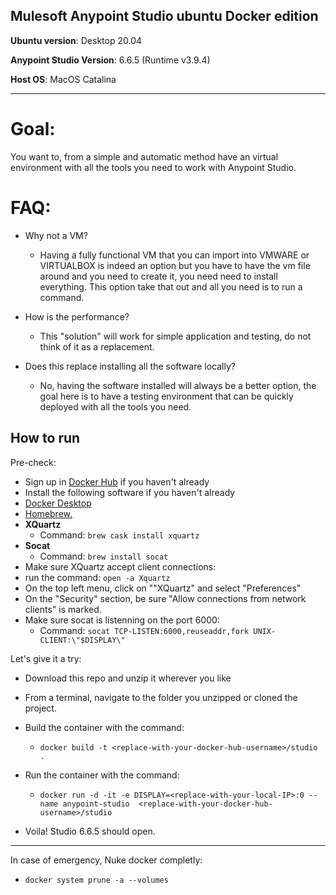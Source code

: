 Mulesoft Anypoint Studio ubuntu Docker edition
---

**Ubuntu version**: Desktop 20.04

**Anypoint Studio Version**: 6.6.5 (Runtime v3.9.4)

**Host OS**: MacOS Catalina

---

# Goal:

You want to, from a simple and automatic method have an virtual environment with all the tools you need to work with Anypoint Studio.


# FAQ:

 - Why not a VM?
	 - Having a fully functional VM that you can import into VMWARE or VIRTUALBOX is indeed an option but you have to have the vm file around and you need to create it, you need need to install everything. This option take that out and all you need is to run a command.

- How is the performance?
	- This "solution" will work for simple application and testing, do not think of it as a replacement.

- Does this replace installing all the software locally?
	- No, having the software installed will always be a better option, the goal here is to have a testing environment that can be quickly deployed with all the tools you need.


How to run
---
Pre-check:

- Sign up in [Docker Hub](https://hub.docker.com/signup) if you haven't already
- Install the following software if you haven't already
 - [Docker Desktop](https://www.docker.com/products/docker-desktop)
 - [Homebrew.](https://docs.brew.sh/Installation)
 - **XQuartz**
   - Command: `brew cask install xquartz`
 - **Socat**
   - Command: `brew install socat`
- Make sure XQuartz accept client connections:
 - run the command: `open -a Xquartz`
 - On the top left menu, click on ""XQuartz" and select "Preferences"
 - On the "Security" section, be sure "Allow connections from network clients" is marked.
- Make sure socat is listenning on the port 6000:
  - Command: `socat TCP-LISTEN:6000,reuseaddr,fork UNIX-CLIENT:\"$DISPLAY\"`

Let's give it a try:
- Download this repo and unzip it wherever you like
- From a terminal, navigate to the folder you unzipped or cloned the project.
- Build the container with the command:
	- `docker build -t <replace-with-your-docker-hub-username>/studio .`

- Run the container with the command:
	- `docker run -d -it -e DISPLAY=<replace-with-your-local-IP>:0 --name anypoint-studio  <replace-with-your-docker-hub-username>/studio`

- Voila! Studio 6.6.5 should open.
---
In case of emergency, Nuke docker completly:
 - `docker system prune -a --volumes`
